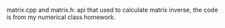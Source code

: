 matrix.cpp and matrix.h:
api that used to calculate matrix inverse, the code is from my numerical class homework.
